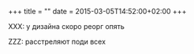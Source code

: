 +++
title = ""
date = 2015-03-05T14:52:00+02:00
+++

XXX: у дизайна скоро реорг опять


ZZZ: расстреляют поди всех


